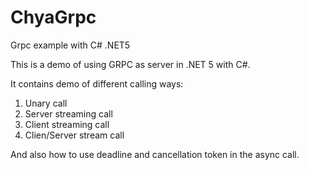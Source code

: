 # ChyaGrpc
Grpc example with C# .NET5

This is a demo of using GRPC as server in .NET 5 with C#. 

It contains demo of different calling ways:
1. Unary call
2. Server streaming call
3. Client streaming call
4. Clien/Server stream call

And also how to use deadline and cancellation token in the async call.
